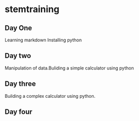 # stemtraining
## Day One
Learning markdown Installing python
## Day two
 Manipulation of data.Buliding a simple calculator using python
## Day three
Building a complex calculator using python.
## Day four
